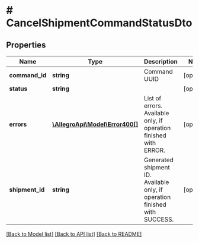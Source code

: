 # # CancelShipmentCommandStatusDto

## Properties

Name | Type | Description | Notes
------------ | ------------- | ------------- | -------------
**command_id** | **string** | Command UUID | [optional]
**status** | **string** |  | [optional]
**errors** | [**\AllegroApi\Model\Error400[]**](Error400.md) | List of errors. Available only, if operation finished with ERROR. | [optional]
**shipment_id** | **string** | Generated shipment ID. Available only, if operation finished with SUCCESS. | [optional]

[[Back to Model list]](../../README.md#models) [[Back to API list]](../../README.md#endpoints) [[Back to README]](../../README.md)
